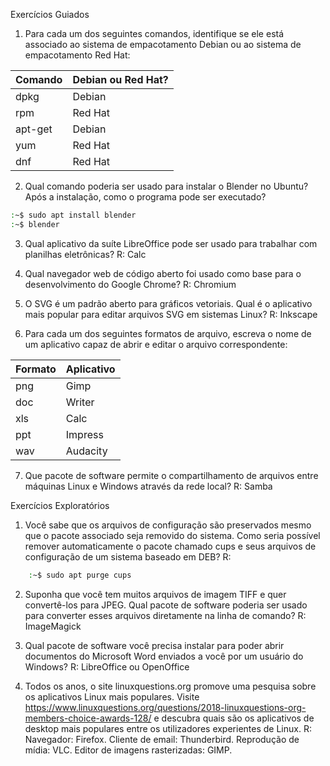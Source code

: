 Exercícios Guiados

1. Para cada um dos seguintes comandos, identifique se ele está associado ao sistema de empacotamento Debian ou ao sistema de empacotamento Red Hat:

| Comando  | Debian ou Red Hat?  |
|----------|---------------------|
| dpkg     | Debian              |
| rpm      | Red Hat             |
| apt-get  | Debian              |
| yum      | Red Hat             |
| dnf      | Red Hat             |

2. Qual comando poderia ser usado para instalar o Blender no Ubuntu? Após a instalação, como o programa pode ser executado?
```sh
:~$ sudo apt install blender
:~$ blender
```

3. Qual aplicativo da suíte LibreOffice pode ser usado para trabalhar com planilhas eletrônicas?
    R: Calc

4. Qual navegador web de código aberto foi usado como base para o desenvolvimento do Google Chrome?
    R: Chromium

5. O SVG é um padrão aberto para gráficos vetoriais. Qual é o aplicativo mais popular para editar arquivos SVG em sistemas Linux?
    R: Inkscape

6. Para cada um dos seguintes formatos de arquivo, escreva o nome de um aplicativo capaz de abrir e editar o arquivo correspondente:

| Formato  | Aplicativo          |
|----------|---------------------|
| png      | Gimp                |
| doc      | Writer              |
| xls      | Calc                |
| ppt      | Impress             |
| wav      | Audacity            |

7. Que pacote de software permite o compartilhamento de arquivos entre máquinas Linux e Windows através da rede local?
    R: Samba


Exercícios Exploratórios

1. Você sabe que os arquivos de configuração são preservados mesmo que o pacote associado seja removido do sistema. Como seria possível remover automaticamente o pacote chamado cups e seus arquivos de configuração de um sistema baseado em DEB?
    R:
```sh
    :~$ sudo apt purge cups
``` 

2. Suponha que você tem muitos arquivos de imagem TIFF e quer convertê-los para JPEG. Qual pacote de software poderia ser usado para converter esses arquivos diretamente na linha de comando?
    R: ImageMagick

3. Qual pacote de software você precisa instalar para poder abrir documentos do Microsoft Word enviados a você por um usuário do Windows?
    R: LibreOffice ou OpenOffice

4. Todos os anos, o site linuxquestions.org promove uma pesquisa sobre os aplicativos Linux mais populares. Visite https://www.linuxquestions.org/questions/2018-linuxquestions-org-members-choice-awards-128/ e  descubra quais são os aplicativos de desktop mais populares entre os utilizadores experientes de Linux.
    R: Navegador: Firefox. Cliente de email: Thunderbird. Reprodução de mídia: VLC. Editor de imagens rasterizadas: GIMP.